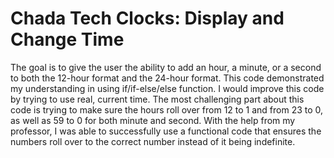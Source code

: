 # Chada Tech Clocks: Display and Change Time

The goal is to give the user the ability to add an hour, a minute, or a second to both the 12-hour format and the 24-hour format. This code demonstrated my 
understanding in using if/if-else/else function. I would improve this code by trying to use real, current time. The most challenging part about this code is trying
to make sure the hours roll over from 12 to 1 and from 23 to 0, as well as 59 to 0 for both minute and second. With the help from my professor, I was able to 
successfully use a functional code that ensures the numbers roll over to the correct number instead of it being indefinite. 
